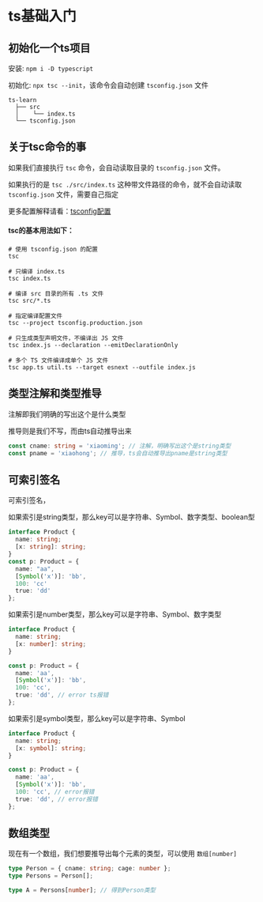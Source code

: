 # ts基础入门

## 初始化一个ts项目

安装: `npm i -D typescript`

初始化: `npx tsc --init`，该命令会自动创建 `tsconfig.json` 文件

```text
ts-learn
  ├── src
  │    └── index.ts
  └── tsconfig.json
```

## 关于tsc命令的事

如果我们直接执行 `tsc` 命令，会自动读取目录的 `tsconfig.json` 文件。

如果执行的是 `tsc ./src/index.ts` 这种带文件路径的命令，就不会自动读取 `tsconfig.json` 文件，需要自己指定

更多配置解释请看：[tsconfig配置](./050-tsconfig配置.md)

#### tsc的基本用法如下：

```shell
# 使用 tsconfig.json 的配置
tsc

# 只编译 index.ts
tsc index.ts

# 编译 src 目录的所有 .ts 文件
tsc src/*.ts

# 指定编译配置文件
tsc --project tsconfig.production.json

# 只生成类型声明文件，不编译出 JS 文件
tsc index.js --declaration --emitDeclarationOnly

# 多个 TS 文件编译成单个 JS 文件
tsc app.ts util.ts --target esnext --outfile index.js
```

## 类型注解和类型推导

注解即我们明确的写出这个是什么类型

推导则是我们不写，而由ts自动推导出来

```ts
const cname: string = 'xiaoming'; // 注解，明确写出这个是string类型
const pname = 'xiaohong'; // 推导，ts会自动推导出pname是string类型
```

## 可索引签名

可索引签名，

如果索引是string类型，那么key可以是字符串、Symbol、数字类型、boolean型

```ts
interface Product {
  name: string;
  [x: string]: string;
}
const p: Product = {
  name: "aa",
  [Symbol('x')]: 'bb',
  100: 'cc'
  true: 'dd'
};
```

如果索引是number类型，那么key可以是字符串、Symbol、数字类型

```ts
interface Product {
  name: string;
  [x: number]: string;
}

const p: Product = {
  name: 'aa',
  [Symbol('x')]: 'bb',
  100: 'cc',
  true: 'dd', // error ts报错
};
```

如果索引是symbol类型，那么key可以是字符串、Symbol

```ts
interface Product {
  name: string;
  [x: symbol]: string;
}

const p: Product = {
  name: 'aa',
  [Symbol('x')]: 'bb',
  100: 'cc', // error报错
  true: 'dd', // error报错
};
```

## 数组类型
现在有一个数组，我们想要推导出每个元素的类型，可以使用 `数组[number]`

```ts
type Person = { cname: string; cage: number };
type Persons = Person[];

type A = Persons[number]; // 得到Person类型
```